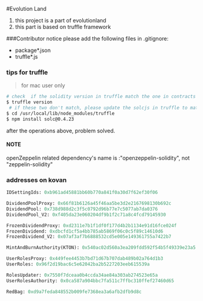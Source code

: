 #Evolution Land

1. this project is a part of evolutionland
2. this part is based on truffle framework


###Contributor notice
please add the following files in .gitignore:
- package*.json
- truffle*.js

### tips for truffle
> for mac user only
```bash
# check  if the solidity version in truffle match the one in contracts
$ truffle version
 # if these two don't match, please update the solcjs in truffle to match them
$ cd /usr/local/lib/node_modules/truffle
$ npm install solc@0.4.23
```

after the operations above, problem solved.

#### NOTE
openZeppelin related dependency's name is :"openzeppelin-solidity", not "zeppelin-solidity"


### addresses on kovan
```python
IDSettingIds: 0xb961ad45881bb60b770a841f0a30d7f62ef30f06

DividendPoolProxy: 0x66f81b6126a45f46aa5be3d2e2167698130b692c
DividendPool: 0x738d988d2c3f5c0792d96b77e7c5077ab7da0376
DividendPool_V2: 0xf405da23e060204df9b1f2c71a8c4fcd79145930

FrozenDividendProxy: 0xd2311e7b1f1df0f177d4b2b1134e91d16fce024f
FrozenDividend: 0xdbcfd1cf5a4bb785ab5869f06c0c5f89c14610d6
FrozenDividend_V2: 0x07af3af7b6888532cd5e005e149361755a7422b7

MintAndBurnAuthority(KTON): 0x540ac02d560a3ea209fdd592f54b5f49339e23a5

UserRolesProxy: 0x449fee4453b7bd71d67b707dab489b02a764d1b3
UserRoles: 0x96f2d19bac6c5e62042ba2b5227203eeb615539a

RolesUpdater: 0x7550f7dceaa0b4ccda34ae84a303ab274523e65a
UserRolesAuthority: 0x0ca587a904bbc7fa511c7ffbc310ffef27460d65

RedBag: 0xd9a7feda848552b009fe7368ea3a6afb2dfb9d8c

```